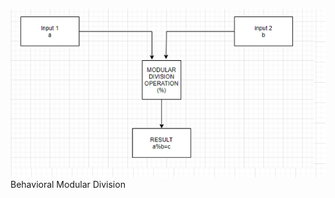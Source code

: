 ![modular behaviour](https://github.com/99003537/Calculator/blob/main/Design/low%20level%20Design/modularbehavioral.png)
Behavioral Modular Division 
